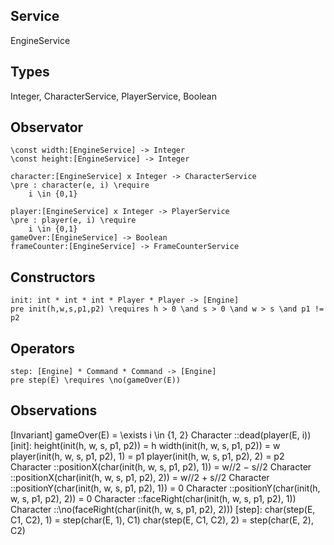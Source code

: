 ## Service
EngineService

## Types
Integer, CharacterService, PlayerService, Boolean

## Observator
    \const width:[EngineService] -> Integer
    \const height:[EngineService] -> Integer

    character:[EngineService] x Integer -> CharacterService
    \pre : character(e, i) \require
        i \in {0,1}

    player:[EngineService] x Integer -> PlayerService
    \pre : player(e, i) \require
        i \in {0,1}
    gameOver:[EngineService] -> Boolean
    frameCounter:[EngineService] -> FrameCounterService

## Constructors
    init: int * int * int * Player * Player -> [Engine]
    pre init(h,w,s,p1,p2) \requires h > 0 \and s > 0 \and w > s \and p1 != p2

## Operators
    step: [Engine] * Command * Command -> [Engine]
    pre step(E) \requires \no(gameOver(E))

## Observations

[Invariant]
gameOver(E) = \exists i \in {1, 2} Character ::dead(player(E, i))
[init]:
height(init(h, w, s, p1, p2)) = h
width(init(h, w, s, p1, p2)) = w
player(init(h, w, s, p1, p2), 1) = p1
player(init(h, w, s, p1, p2), 2) = p2
Character ::positionX(char(init(h, w, s, p1, p2), 1)) = w//2 − s//2
Character ::positionX(char(init(h, w, s, p1, p2), 2)) = w//2 + s//2
Character ::positionY(char(init(h, w, s, p1, p2), 1)) = 0
Character ::positionY(char(init(h, w, s, p1, p2), 2)) = 0
Character ::faceRight(char(init(h, w, s, p1, p2), 1))
Character ::\no(faceRight(char(init(h, w, s, p1, p2), 2)))
[step]:
char(step(E, C1, C2), 1) = step(char(E, 1), C1)
char(step(E, C1, C2), 2) = step(char(E, 2), C2)
